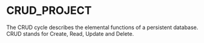 # CRUD_PROJECT
The CRUD cycle describes the elemental functions of a persistent database. CRUD stands for Create, Read, Update and Delete.
